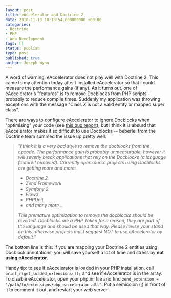 ```yaml
---
layout: post
title: eAccelerator and Doctrine 2
date: 2010-11-13 10:18:54.000000000 +00:00
categories:
- Doctrine
- PHP
- Web Development
tags: []
status: publish
type: post
published: true
author: Joseph Wynn
---
```


A word of warning: eAccelerator does not play well with Doctrine 2. This came to my attention today after I installed eAccelerator so that I could measure the performance gains (if any). As it turns out, one of eAccelerator's "features" is to remove Docblocks from PHP scripts - probably to reduce compile times. Suddenly my application was throwing exceptions with the message "Class _X_ is not a valid entity or mapped super class".

<!--more-->

There are ways to configure eAccelerator to ignore Docblocks when "optimising" your code (see [this bug report](http://eaccelerator.net/ticket/229)), but I think it is absurd that eAccelerator makes it so difficult to use Docblocks -- beberlei from the Doctrine team summed the issue up pretty well:

> _"I think it is a very bad style to remove the docblocks from the opcode. The performance gain is probably unmeasurable, however it will severly break applications that rely on the Docblocks (a language feature!! removed). Currently opensource projects using Docblocks are getting more and more:_
>
> *   _Doctrine 2_
> *   _Zend Framework_
> *   _Symfony 2_
> *   _Flow3_
> *   _PHPUnit_
> *   _and many more..._
>
> _This premature optimization to remove the docblocks should be reverted. Docblocks are a PHP Token for a reason, they are part of the language and should be used that way. Please revise your stand on this otherwise projects must suggest NOT to use eAccelerator by default."_

The bottom line is this: if you are mapping your Doctrine 2 entities using Docblock annotations; you will save yourself a lot of time and stress by **not using eAccelerator**.

Handy tip: to see if eAccelerator is loaded in your PHP installation, call `print_r(get_loaded_extensions());` and see if eAccelerator is in the array. To disable eAccelerator, open your php.ini file and find `zend_extension = "/path/to/extensions/php_eaccelerator.dll"`. Put a semicolon (;) in front of it to comment it out, and restart your web server.
